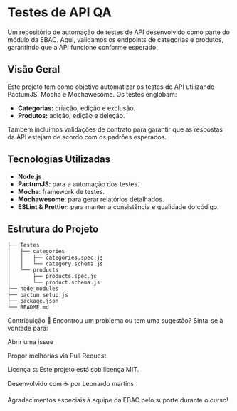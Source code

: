 # Testes de API QA

Um repositório de automação de testes de API desenvolvido como parte do módulo da EBAC. Aqui, validamos os endpoints de categorias e produtos, garantindo que a API funcione conforme esperado.

## Visão Geral

Este projeto tem como objetivo automatizar os testes de API utilizando PactumJS, Mocha e Mochawesome. Os testes englobam:

- **Categorias:** criação, edição e exclusão.
- **Produtos:** adição, edição e deleção.

Também incluímos validações de contrato para garantir que as respostas da API estejam de acordo com os padrões esperados.

## Tecnologias Utilizadas

- **Node.js**
- **PactumJS**: para a automação dos testes.
- **Mocha**: framework de testes.
- **Mochawesome**: para gerar relatórios detalhados.
- **ESLint & Prettier**: para manter a consistência e qualidade do código.

## Estrutura do Projeto

```plaintext
├── Testes
│   ├── categories
│   │   ├── categories.spec.js
│   │   └── category.schema.js
│   └── products
│       ├── products.spec.js
│       └── product.schema.js
├── node_modules
├── pactum.setup.js
├── package.json
└── README.md
```

Contribuição 🤝
Encontrou um problema ou tem uma sugestão? Sinta-se à vontade para:

Abrir uma issue

Propor melhorias via Pull Request

Licença ⚖️
Este projeto está sob licença MIT.

Desenvolvido com ☕ por Leonardo martins

Agradecimentos especiais à equipe da EBAC pelo suporte durante o curso!

